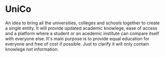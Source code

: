# UniCo
 An idea to bring all the universities, colleges and schools together to create a single entity. It will provide updated academic knowlege, ease of access and a platform where a student or an acedemic institute can compare itself with everyone else. It's main purpose is to provide equal education for everyone and free of cost if possible. Just to clarify it will only contain knowlege not information.
